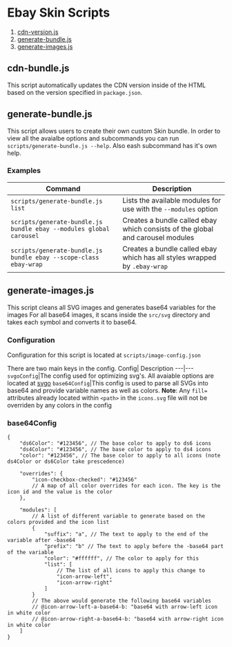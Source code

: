 # Ebay Skin Scripts

1. [cdn-version.js](#cdn-version.js)
2. [generate-bundle.js](#generate-bundle.js)
3. [generate-images.js](#generate-images.js)

## cdn-bundle.js

This script automatically updates the CDN version inside of the HTML based on the version specified in `package.json`.

## generate-bundle.js

This script allows users to create their own custom Skin bundle.
In order to view all the avaialbe options and subcommands you can run `scripts/generate-bundle.js --help`. Also eash subcommand has it's own help.

### Examples

| Command                                                            | Description                                                                    |
| ------------------------------------------------------------------ | ------------------------------------------------------------------------------ |
| `scripts/generate-bundle.js list`                                  | Lists the available modules for use with the `--modules` option                |
| `scripts/generate-bundle.js bundle ebay --modules global carousel` | Creates a bundle called ebay which consists of the global and carousel modules |
| `scripts/generate-bundle.js bundle ebay --scope-class ebay-wrap`   | Creates a bundle called ebay which has all styles wrapped by `.ebay-wrap`      |

## generate-images.js

This script cleans all SVG images and generates base64 variables for the images
For all base64 images, it scans inside the `src/svg` directory and takes each symbol and converts it to base64.

### Configuration

Configuration for this script is located at `scripts/image-config.json`

There are two main keys in the config.
Config| Description
---|---
`svgoConfig`|The config used for optimizing svg's. All avaiable options are located at [svgo](https://github.com/svg/svgo)
`base64Config`|This config is used to parse all SVGs into base64 and provide variable names as well as colors. **Note**: Any `fill=` attributes already located within `<path>` in the `icons.svg` file will not be overriden by any colors in the config

### base64Config

```
{
    "ds6Color": "#123456", // The base color to apply to ds6 icons
    "ds4Color": "#123456", // The base color to apply to ds4 icons
    "color": "#123456", // The base color to apply to all icons (note ds4Color or ds6Color take prescedence)

    "overrides": {
        "icon-checkbox-checked": "#123456"
        // A map of all color overrides for each icon. The key is the icon id and the value is the color
    },

    "modules": [
        // A list of different variable to generate based on the colors provided and the icon list
        {
            "suffix": "a", // The text to apply to the end of the variable after -base64
            "prefix": "b" // The text to apply before the -base64 part of the variable
            "color": "#ffffff", // The color to apply for this
            "list": [
                // The list of all icons to apply this change to
                "icon-arrow-left",
                "icon-arrow-right"
            ]
        }
        // The above would generate the following base64 variables
        // @icon-arrow-left-a-base64-b: "base64 with arrow-left icon in white color
        // @icon-arrow-right-a-base64-b: "base64 with arrow-right icon in white color
    ]
}
```
